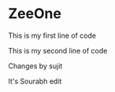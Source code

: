 # ZeeOne

This is my first line of code

This is my second line of code

Changes by sujit

It's Sourabh edit
